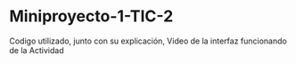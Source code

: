 # Miniproyecto-1-TIC-2
Codigo utilizado, junto con su explicación, Video de la interfaz funcionando de la Actividad 
